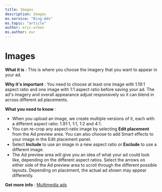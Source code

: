 ```yaml
---
title: Images
description: Images
ms.service: "Bing-Ads"
ms.topic: "article"
author: eric-urban
ms.author: eur
---
```


# Images

**What it is** : This is where you choose the imagery that you want to appear in your ad.

**Why it's important** : You need to choose at least one image with 1.19:1 aspect ratio and one image with 1:1 aspect ratio before saving your ad. The ad's imagery and overall appearance adjust responsively so it can blend in across different ad placements.

**What you need to know** :
- When you upload an image, we create multiple versions of it, each with a different aspect ratio: 1.91:1, 1:1, 1:2 and 4:1.
- You can re-crop any aspect-ratio image by selecting **Edit placement** from the Ad preview area. You can also choose to add Smart effects to your image in the Edit placement panel.
- Select **Include** to use an image in a new aspect ratio or **Exclude** to use a different image.
- The Ad preview area will give you an idea of what your ad could look like, depending on the different aspect ratios. Select the arrows on either side of the Ad preview area to scroll through the different possible layouts. Depending on placement, the actual ad shown may appear differently.

**Get more info** : [Multimedia ads](../hlp_BA_CONC_MMA_Search.md)


